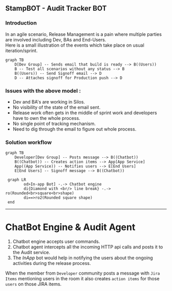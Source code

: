 ## StampBOT - Audit Tracker BOT

### Introduction

In an agile scenario, Release Management is a pain where multiple parties are involved including Dev, BAs and End-Users.<br/> 
Here is a small illustration of the events which take place on usual iteration/sprint.

```mermaid
graph TB
    D[Dev Group] -- Sends email that build is ready --> B((Users))
    B -- Test all scenarios without any status --> B
    B((Users)) -- Send Signoff email --> D
    D -- Attaches signoff for Production push --> D
```
### Issues with the above model : 
* Dev and BA's are working in Silos.
* No visibility of the state of the email sent.
* Release work often gets in the middle of sprint work and developers have to own the whole process.
* No single point of tracking mechanism.
* Need to dig through the email to figure out whole process.

### Solution workflow

```mermaid
graph TB
    Developer[Dev Group] -- Posts message --> B((Chatbot))
    B((Chatbot)) -- Creates action items --> App[App Service]
    App((App Service)) -- Notifies users --> E[End Users]
    E[End Users] -- Signoff message --> B((Chatbot))
```

```mermaid
 graph LR
        od>In-app Bot] -.-> Chatbot engine
        di{Diamond with <br/> line break} -.-> ro(Rounded<br>square<br>shape)
        di==>ro2(Rounded square shape)
 end
```

***
ChatBot Engine & Audit Agent
======
1. Chatbot engine accepts user commands.
2. Chatbot agent intercepts all the incoming HTTP api calls and posts it to the Audit service.
3. The _InApp_ bot would help in notifying the users about the ongoing activities during the release process.


When the member from `Developer` community posts a message with `Jira Items` mentioning users in the room it also creates `action items` for those `users` on those JIRA items.


